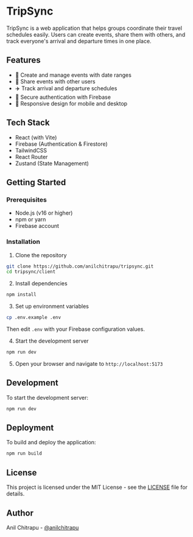 # TripSync

TripSync is a web application that helps groups coordinate their travel schedules easily. Users can create events, share them with others, and track everyone's arrival and departure times in one place.

## Features

- 📅 Create and manage events with date ranges
- 👥 Share events with other users
- ✈️ Track arrival and departure schedules
- 🔐 Secure authentication with Firebase
- 📱 Responsive design for mobile and desktop

## Tech Stack

- React (with Vite)
- Firebase (Authentication & Firestore)
- TailwindCSS
- React Router
- Zustand (State Management)

## Getting Started

### Prerequisites

- Node.js (v16 or higher)
- npm or yarn
- Firebase account

### Installation

1. Clone the repository

```bash
git clone https://github.com/anilchitrapu/tripsync.git
cd tripsync/client
```

2. Install dependencies

```bash
npm install
```

3. Set up environment variables

```bash
cp .env.example .env
```
Then edit `.env` with your Firebase configuration values.

4. Start the development server

```bash
npm run dev
```

5. Open your browser and navigate to `http://localhost:5173`

## Development

To start the development server:

```bash
npm run dev
```

## Deployment

To build and deploy the application:

```bash
npm run build
```

## License

This project is licensed under the MIT License - see the [LICENSE](LICENSE) file for details.

## Author

Anil Chitrapu - [@anilchitrapu](https://github.com/anilchitrapu)
